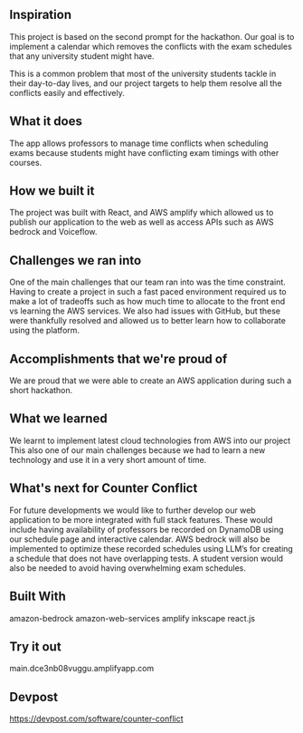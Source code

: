 ## Inspiration
This project is based on the second prompt for the hackathon. Our goal is to implement a calendar which removes the conflicts with the exam schedules that any university student might have.

This is a common problem that most of the university students tackle in their day-to-day lives, and our project targets to help them resolve all the conflicts easily and effectively.

## What it does
The app allows professors to manage time conflicts when scheduling exams because students might have conflicting exam timings with other courses.

## How we built it
The project was built with React, and AWS amplify which allowed us to publish our application to the web as well as access APIs such as AWS bedrock and Voiceflow.

## Challenges we ran into
One of the main challenges that our team ran into was the time constraint. Having to create a project in such a fast paced environment required us to make a lot of tradeoffs such as how much time to allocate to the front end vs learning the AWS services. We also had issues with GitHub, but these were thankfully resolved and allowed us to better learn how to collaborate using the platform.

## Accomplishments that we're proud of
We are proud that we were able to create an AWS application during such a short hackathon.

## What we learned
We learnt to implement latest cloud technologies from AWS into our project This also one of our main challenges because we had to learn a new technology and use it in a very short amount of time.

## What's next for Counter Conflict
For future developments we would like to further develop our web application to be more integrated with full stack features. These would include having availability of professors be recorded on DynamoDB using our schedule page and interactive calendar. AWS bedrock will also be implemented to optimize these recorded schedules using LLM’s for creating a schedule that does not have overlapping tests. A student version would also be needed to avoid having overwhelming exam schedules.

## Built With
amazon-bedrock
amazon-web-services
amplify
inkscape
react.js

## Try it out
 main.dce3nb08vuggu.amplifyapp.com

## Devpost
https://devpost.com/software/counter-conflict
